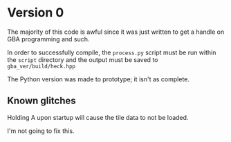 # Version 0

The majority of this code is awful since it was just written to get a handle
on GBA programming and such.

In order to successfully compile, the `process.py` script must be run within
the `script` directory and the output must be saved to `gba_ver/build/heck.hpp`

The Python version was made to prototype; it isn't as complete.

## Known glitches

Holding A upon startup will cause the tile data to not be loaded.

I'm not going to fix this.
